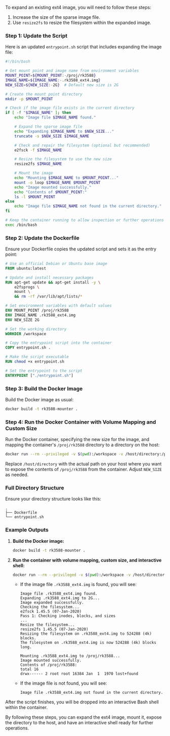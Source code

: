 To expand an existing ext4 image, you will need to follow these steps:

1. Increase the size of the sparse image file.
2. Use `resize2fs` to resize the filesystem within the expanded image.

### Step 1: Update the Script

Here is an updated `entrypoint.sh` script that includes expanding the image file:

```bash
#!/bin/bash

# Get mount point and image name from environment variables
MOUNT_POINT=${MOUNT_POINT:-/proj/rk3588}
IMAGE_NAME=${IMAGE_NAME:-.rk3588_ext4.img}
NEW_SIZE=${NEW_SIZE:-2G}  # Default new size is 2G

# Create the mount point directory
mkdir -p $MOUNT_POINT

# Check if the image file exists in the current directory
if [ -f "$IMAGE_NAME" ]; then
    echo "Image file $IMAGE_NAME found."

    # Expand the sparse image file
    echo "Expanding $IMAGE_NAME to $NEW_SIZE..."
    truncate -s $NEW_SIZE $IMAGE_NAME

    # Check and repair the filesystem (optional but recommended)
    e2fsck -f $IMAGE_NAME

    # Resize the filesystem to use the new size
    resize2fs $IMAGE_NAME

    # Mount the image
    echo "Mounting $IMAGE_NAME to $MOUNT_POINT..."
    mount -o loop $IMAGE_NAME $MOUNT_POINT
    echo "Image mounted successfully."
    echo "Contents of $MOUNT_POINT:"
    ls -l $MOUNT_POINT
else
    echo "Image file $IMAGE_NAME not found in the current directory."
fi

# Keep the container running to allow inspection or further operations
exec /bin/bash
```

### Step 2: Update the Dockerfile

Ensure your Dockerfile copies the updated script and sets it as the entry point:

```Dockerfile
# Use an official Debian or Ubuntu base image
FROM ubuntu:latest

# Update and install necessary packages
RUN apt-get update && apt-get install -y \
    e2fsprogs \
    mount \
    && rm -rf /var/lib/apt/lists/*

# Set environment variables with default values
ENV MOUNT_POINT /proj/rk3588
ENV IMAGE_NAME .rk3588_ext4.img
ENV NEW_SIZE 2G

# Set the working directory
WORKDIR /workspace

# Copy the entrypoint script into the container
COPY entrypoint.sh .

# Make the script executable
RUN chmod +x entrypoint.sh

# Set the entrypoint to the script
ENTRYPOINT ["./entrypoint.sh"]
```

### Step 3: Build the Docker Image

Build the Docker image as usual:

```bash
docker build -t rk3588-mounter .
```

### Step 4: Run the Docker Container with Volume Mapping and Custom Size

Run the Docker container, specifying the new size for the image, and mapping the container's `/proj/rk3588` directory to a directory on the host:

```bash
docker run --rm --privileged -v $(pwd):/workspace -v /host/directory:/proj/rk3588 -e NEW_SIZE=2G -it rk3588-mounter
```

Replace `/host/directory` with the actual path on your host where you want to expose the contents of `/proj/rk3588` from the container. Adjust `NEW_SIZE` as needed.

### Full Directory Structure

Ensure your directory structure looks like this:

```
.
├── Dockerfile
└── entrypoint.sh
```

### Example Outputs

1. **Build the Docker image:**

   ```bash
   docker build -t rk3588-mounter .
   ```

2. **Run the container with volume mapping, custom size, and interactive shell:**

   ```bash
   docker run --rm --privileged -v $(pwd):/workspace -v /host/directory:/proj/rk3588 -e NEW_SIZE=2G -it rk3588-mounter
   ```

   - If the image file `.rk3588_ext4.img` is found, you will see:

     ```
     Image file .rk3588_ext4.img found.
     Expanding .rk3588_ext4.img to 2G...
     Image expanded successfully.
     Checking the filesystem...
     e2fsck 1.45.5 (07-Jan-2020)
     Pass 1: Checking inodes, blocks, and sizes
     ...
     Resize the filesystem...
     resize2fs 1.45.5 (07-Jan-2020)
     Resizing the filesystem on .rk3588_ext4.img to 524288 (4k) blocks.
     The filesystem on .rk3588_ext4.img is now 524288 (4k) blocks long.

     Mounting .rk3588_ext4.img to /proj/rk3588...
     Image mounted successfully.
     Contents of /proj/rk3588:
     total 16
     drwx------ 2 root root 16384 Jan  1  1970 lost+found
     ```

   - If the image file is not found, you will see:

     ```
     Image file .rk3588_ext4.img not found in the current directory.
     ```

After the script finishes, you will be dropped into an interactive Bash shell within the container.

By following these steps, you can expand the ext4 image, mount it, expose the directory to the host, and have an interactive shell ready for further operations.